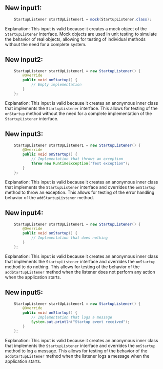 ## New input1:
```java
    StartupListener startUpListener1 = mock(StartupListener.class);
```
Explanation: This input is valid because it creates a mock object of the `StartupListener` interface. Mock objects are used in unit testing to simulate the behavior of real objects, allowing for testing of individual methods without the need for a complete system.

## New input2:
```java
    StartupListener startUpListener1 = new StartupListener() {
        @Override
        public void onStartup() {
            // Empty implementation
        }
    };
```
Explanation: This input is valid because it creates an anonymous inner class that implements the `StartupListener` interface. This allows for testing of the `onStartup` method without the need for a complete implementation of the `StartupListener` interface.

## New input3:
```java
    StartupListener startUpListener1 = new StartupListener() {
        @Override
        public void onStartup() {
            // Implementation that throws an exception
            throw new RuntimeException("Test exception");
        }
    };
```
Explanation: This input is valid because it creates an anonymous inner class that implements the `StartupListener` interface and overrides the `onStartup` method to throw an exception. This allows for testing of the error handling behavior of the `addStartupListener` method.

## New input4:
```java
    StartupListener startUpListener1 = new StartupListener() {
        @Override
        public void onStartup() {
            // Implementation that does nothing
        }
    };
```
Explanation: This input is valid because it creates an anonymous inner class that implements the `StartupListener` interface and overrides the `onStartup` method to do nothing. This allows for testing of the behavior of the `addStartupListener` method when the listener does not perform any action when the application starts.

## New input5:
```java
    StartupListener startUpListener1 = new StartupListener() {
        @Override
        public void onStartup() {
            // Implementation that logs a message
            System.out.println("Startup event received");
        }
    };
```
Explanation: This input is valid because it creates an anonymous inner class that implements the `StartupListener` interface and overrides the `onStartup` method to log a message. This allows for testing of the behavior of the `addStartupListener` method when the listener logs a message when the application starts.
